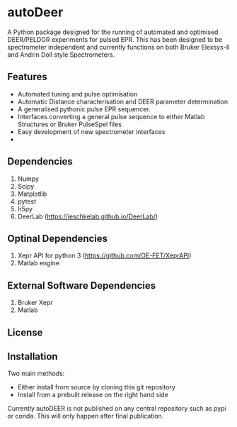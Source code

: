# autoDeer
A Python package designed for the running of automated and optimised DEER/PELDOR experiments for pulsed EPR. This has been designed to be spectrometer independent and currently functions on both Bruker Elexsys-II and Andrin Doll style Spectrometers. 

## Features
- Automated tuning and pulse optimisation
- Automatic Distance characterisation and DEER parameter determination
- A generalised pythonic pulse EPR sequencer.
- Interfaces converting a general pulse sequence to either Matlab Structures or Bruker PulseSpel files 
- Easy development of new spectrometer interfaces
- 

## Dependencies
1) Numpy
2) Scipy
3) Matplotlib
4) pytest
5) h5py
8) DeerLab (https://jeschkelab.github.io/DeerLab/)

## Optinal Dependencies
1) Xepr API for python 3 (https://github.com/OE-FET/XeprAPI)
2) Matlab engine

## External Software Dependencies
1) Bruker Xepr
2) Matlab

## License

## Installation
Two main methods:
 - Either install from source by cloning this git repository
 - Install from a prebuilt release on the right hand side

Currently autoDEER is not published on any central repository such as pypi or conda. This will only happen after final publication.

